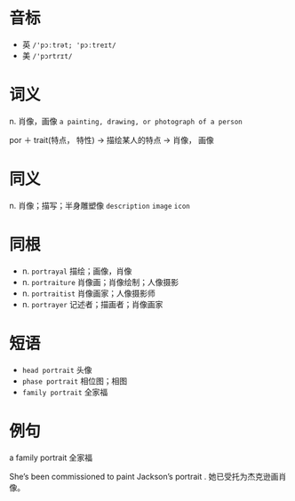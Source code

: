 # 音标

- 英 `/'pɔːtrət; 'pɔːtreɪt/`
- 美 `/'pɔrtrɪt/`

# 词义

n. 肖像，画像
`a painting, drawing, or photograph of a person`



por ＋ trait(特点， 特性) → 描绘某人的特点 → 肖像， 画像

# 同义

n. 肖像；描写；半身雕塑像
`description` `image` `icon`

# 同根

- n. `portrayal` 描绘；画像，肖像
- n. `portraiture` 肖像画；肖像绘制；人像摄影
- n. `portraitist` 肖像画家；人像摄影师
- n. `portrayer` 记述者；描画者；肖像画家

# 短语

- `head portrait` 头像
- `phase portrait` 相位图；相图
- `family portrait` 全家福

# 例句

a family portrait
全家福

She’s been commissioned to paint Jackson’s portrait .
她已受托为杰克逊画肖像。


